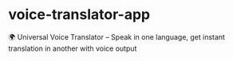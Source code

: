 # voice-translator-app
🌍 Universal Voice Translator – Speak in one language, get instant translation in another with voice output

